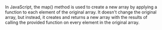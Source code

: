 In JavaScript, the map() method is used to create a new array by applying a function to each element of the original array. It doesn't change the original array, but instead, it creates and returns a new array with the results of calling the provided function on every element in the original array.
